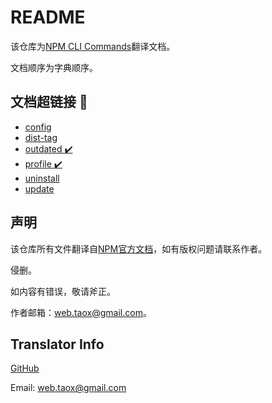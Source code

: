 # README

该仓库为[NPM CLI Commands](https://docs.npmjs.com/cli/init)翻译文档。

文档顺序为字典顺序。

## 文档超链接 🔗
* [config](https://github.com/NinjiaHub/NPM-CLI-Commands/blob/master/documents/npm-dist-tag.md)
* [dist-tag](https://github.com/NinjiaHub/NPM-CLI-Commands/blob/master/documents/npm-dist-tag.md)
* [outdated  ✔️](https://github.com/NinjiaHub/NPM-CLI-Commands/blob/master/documents/npm-outdated.md)
* [profile ✔️](https://github.com/NinjiaHub/NPM-CLI-Commands/blob/master/documents/npm-profile.md)
* [uninstall](https://github.com/NinjiaHub/NPM-CLI-Commands/blob/master/documents/npm-uninstall.md)
* [update](https://github.com/NinjiaHub/NPM-CLI-Commands/blob/master/documents/npm-update.md)

## 声明

该仓库所有文件翻译自[NPM官方文档](https://github.com/NinjiaHub/Tools-Tricks/blob/master/documents/npm)，如有版权问题请联系作者。

侵删。

如内容有错误，敬请斧正。

作者邮箱：web.taox@gmail.com。

## Translator Info

[GitHub](https://github.com/Tao-Quixote)

Email: web.taox@gmail.com